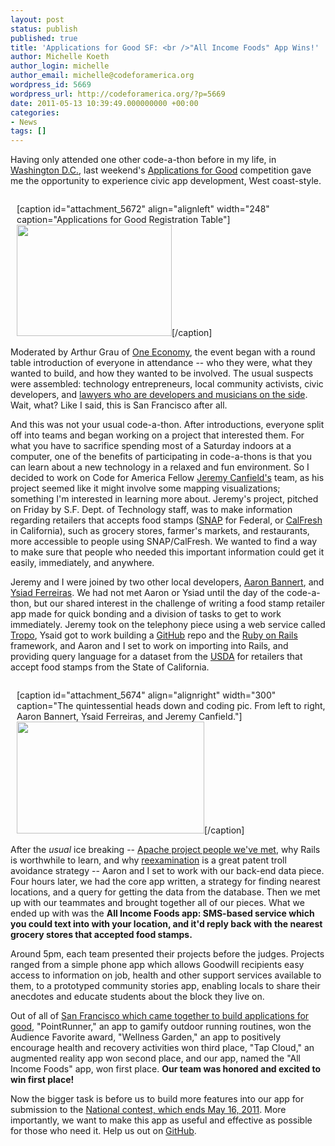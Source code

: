 ```yaml
---
layout: post
status: publish
published: true
title: 'Applications for Good SF: <br />"All Income Foods" App Wins!'
author: Michelle Koeth
author_login: michelle
author_email: michelle@codeforamerica.org
wordpress_id: 5669
wordpress_url: http://codeforamerica.org/?p=5669
date: 2011-05-13 10:39:49.000000000 +00:00
categories:
- News
tags: []
---
```

Having only attended one other code-a-thon before in my life, in <a href="http://codeforamerica.org/2011/03/04/presidents-day-data-camp-dc/" target="_blank">Washington D.C.</a>, last weekend's <a href="http://applicationsforgood.org/contest-announcement/san-francisco/sf-comes-together-to-build-applications-for-good/">Applications for Good</a> competition gave me the opportunity to experience civic app development, West coast-style.

<div style="float: right; margin-left: 10px;">



[caption id="attachment_5672" align="alignleft" width="248" caption="Applications for Good Registration Table"]<a href="http://codeforamerica.org/wp-content/uploads/2011/05/codeathon1.jpg"><img class="size-medium wp-image-5672 " title="Applications for Good Registration Table" src="http://codeforamerica.org/wp-content/uploads/2011/05/codeathon1-300x197.jpg" alt="" width="248" height="178" /></a>[/caption]



</div>

Moderated by Arthur Grau of <a href="http://www.one-economy.com/" target="_blank">One Economy</a>, the event began with a round table introduction of everyone in attendance -- who they were, what they wanted to build, and how they wanted to be involved. The usual suspects were assembled: technology entrepreneurs, local community  activists, civic developers, and <a href="http://lalanaisage.com" target="_blank">lawyers who are developers and musicians on the side</a>. Wait, what? Like I  said, this is San Francisco after all.

<!--more-->

And this was not your usual code-a-thon. After introductions, everyone split off into teams and began working on a project that interested them. For what you have to sacrifice spending most of a Saturday indoors at a computer, one of the benefits of participating in code-a-thons is that you can learn about a new technology in a relaxed and fun environment. So I decided to work on Code for America Fellow <a href="http://codeforamerica.org/author/jeremy/" target="_blank">Jeremy Canfield's</a> team, as his project seemed like it might involve some mapping visualizations; something I'm interested in learning more about. Jeremy's project, pitched on Friday by S.F. Dept. of Technology staff, was to make information regarding retailers that accepts food stamps (<a href="http://www.fns.usda.gov/snap/" target="_blank">SNAP</a> for Federal, or <a href="http://www.dss.cahwnet.gov/foodstamps/default.htm" target="_blank">CalFresh</a> in California), such as grocery stores, farmer's markets, and restaurants, more accessible to people using SNAP/CalFresh. We wanted to find a way to make sure that people who needed this important information could get it easily, immediately, and anywhere.



Jeremy and I were joined by two other local developers, <a href="http://www.codemass.com/">Aaron Bannert</a>, and <a href="http://www.ysiad.com/">Ysiad Ferreiras</a>. We had not met Aaron or Ysiad until the day of the code-a-thon, but our shared interest in the challenge of writing a food stamp retailer app made for quick bonding and a division of tasks to get to work immediately. Jeremy took on the telephony piece using a web service called <a href="https://www.tropo.com/home.jsp" target="_blank">Tropo</a>, Ysaid got to work building a <a href="https://github.com/ysiadf/AllIncomeFoods" target="_blank">GitHub</a> repo and the <a href="http://rubyonrails.org/" target="_blank">Ruby on Rails</a> framework, and Aaron and I set to work on importing into Rails, and providing query language for a dataset from the <a href="http://www.snapretailerlocator.com/" target="_blank">USDA</a> for retailers that accept food stamps from the State of California.

<div style="float: right; margin-left: 10px;">



[caption id="attachment_5674" align="alignright" width="300" caption="The quintessential heads down and coding pic. From left to right, Aaron Bannert, Ysaid Ferreiras, and Jeremy Canfield."]<a href="http://codeforamerica.org/wp-content/uploads/2011/05/codeathon2.jpg"><img class="size-medium wp-image-5674 " title="Heads down and working hard" src="http://codeforamerica.org/wp-content/uploads/2011/05/codeathon2-300x179.jpg" alt="" width="300" height="179" /></a>[/caption]



</div>

After the <em>usual</em> ice breaking -- <a href="http://twitter.com/#!/brianbehlendorf" target="_blank">Apache project people we've met</a>, why Rails is worthwhile to learn, and why <a href="https://www.eff.org/issues/patents" target="_blank">reexamination</a> is a great patent troll avoidance strategy -- Aaron and I set to work with our back-end data piece. Four hours later, we had the core app written, a strategy for finding nearest locations, and a query for getting the data from the database. Then we met up with our teammates and brought together all of our pieces. What we ended up with was the <strong>All Income Foods app: SMS-based service which you could text into with your location, and it'd reply back with the nearest grocery stores that accepted food stamps.</strong>



Around 5pm, each team presented their projects before the judges. Projects ranged from a simple phone app which allows Goodwill recipients easy access to information on job, health and other support services available to them, to a prototyped community stories app, enabling locals to share their anecdotes and educate students about the block they live on.



Out of all of <a href="http://applicationsforgood.org/contest-announcement/san-francisco/sf-comes-together-to-build-applications-for-good/">San Francisco which came together to build applications for good</a>, "PointRunner," an app to gamify outdoor running routines, won the Audience Favorite award, "Wellness Garden," an app to positively encourage health and recovery activities won third place, "Tap Cloud," an augmented reality app won second place, and our app, named the "All Income Foods" app, won first place. <strong>Our team was honored and excited to win first place! </strong>



Now the bigger task is before us to build more features into our app for submission to the <a href="http://applicationsforgood.org/contests/">National contest, which ends May 16, 2011</a>. More importantly, we want to make this app as useful and effective as possible for those who need it. Help us out on <a href="https://github.com/ysiadf/AllIncomeFoods">GitHub</a>.
